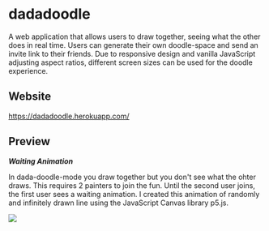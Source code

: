 # dadadoodle
A web application that allows users to draw together, seeing what the other does in real time. Users can generate their own doodle-space and send an invite link to their friends. Due to responsive design and vanilla JavaScript adjusting aspect ratios, different screen sizes can be used for the doodle experience. 

## Website
https://dadadoodle.herokuapp.com/

## Preview

**_Waiting Animation_**

In dada-doodle-mode you draw together but you don't see what the ohter draws. This requires 2 painters to join the fun. Until the second user joins, the first user sees a waiting animation. I created this animation of randomly and infinitely drawn line using the JavaScript Canvas library p5.js.

<img src="public/previews/waiting-animation.gif">
